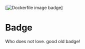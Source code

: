 [![Dockerfile image badge](http://badge.alacasa.uk:8080/dockerfile/ipedrazas/badge)]


# Badge

Who does not love. good old badge!
